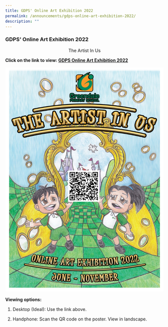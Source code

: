 ```yaml
---
title: GDPS' Online Art Exhibition 2022
permalink: /announcements/gdps-online-art-exhibition-2022/
description: ""
---
```

### GDPS' Online Art Exhibition 2022


<center>The Artist In Us</center>

**Click on the link to view: [GDPS Online Art Exhibition 2022](https://publish.exhibbit.com/gallery/006360778753865736/two-rooms-93060/?v=20220607022202)**


![](/images/GDPS%20Art%20Exhibition%20Poster%20with%20QR%20Code.jpeg)



**Viewing options:**  

1.  Desktop (Ideal): Use the link above.   
    
2.  Handphone: Scan the QR code on the poster. View in landscape.